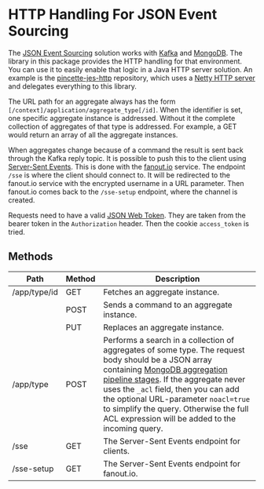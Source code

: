 # HTTP Handling For JSON Event Sourcing

The [JSON Event Sourcing](https://github.com/json-event-sourcing/pincette-jes) solution works with [Kafka](https://kafka.apache.org) and [MongoDB](https://www.mongodb.com). The library in this package provides the HTTP handling for that environment. You can use it to easily enable that logic in a Java HTTP server solution. An example is the [pincette-jes-http](https://github.com/json-event-sourcing/pincette-jes-http) repository, which uses a [Netty HTTP server](https://github.com/json-event-sourcing/pincette-netty-http) and delegates everything to this library.

The URL path for an aggregate always has the form `[/context]/application/aggregate_type[/id]`. When the identifier is set, one specific aggregate instance is addressed. Without it the complete collection of aggregates of that type is addressed. For example, a GET would return an array of all the aggregate instances.

When aggregates change because of a command the result is sent back through the Kafka reply topic. It is possible to push this to the client using [Server-Sent Events](https://www.w3.org/TR/eventsource/). This is done with the [fanout.io](https://fanout.io) service. The endpoint `/sse` is where the client should connect to. It will be redirected to the fanout.io service with the encrypted username in a URL parameter. Then fanout.io comes back to the `/sse-setup` endpoint, where the channel is created.

Requests need to have a valid [JSON Web Token](https://jwt.io). They are taken from the bearer token in the `Authorization` header. Then the cookie `access_token` is tried.

## Methods

|Path|Method|Description|
|---|---|---|
|/app/type/id|GET|Fetches an aggregate instance.|
| |POST|Sends a command to an aggregate instance.|
| |PUT|Replaces an aggregate instance.|
|/app/type|POST|Performs a search in a collection of aggregates of some type. The request body should be a JSON array containing [MongoDB aggregation pipeline stages](https://docs.mongodb.com/manual/reference/operator/aggregation-pipeline/). If the aggregate never uses the `_acl` field, then you can add the optional URL-parameter `noacl=true` to simplify the query. Otherwise the full ACL expression will be added to the incoming query.|
|/sse|GET|The Server-Sent Events endpoint for clients.|
|/sse-setup|GET|The Server-Sent Events endpoint for fanout.io.|

